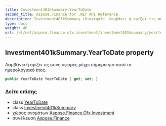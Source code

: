 ```yaml
---
title: Investment401kSummary.YearToDate
second_title: Aspose.Finance for .NET API Reference
description: Investment401kSummary ιδιοκτησία. Λαμβάνει ή ορίζει τις συνεισφορές μέχρι σήμερα για αυτό το ημερολογιακό έτος.
type: docs
weight: 40
url: /el/net/aspose.finance.ofx.investment/investment401ksummary/yeartodate/
---
```

## Investment401kSummary.YearToDate property

Λαμβάνει ή ορίζει τις συνεισφορές μέχρι σήμερα για αυτό το ημερολογιακό έτος.

```csharp
public YearToDate YearToDate { get; set; }
```

### Δείτε επίσης

* class [YearToDate](../../yeartodate/)
* class [Investment401kSummary](../)
* χώρος ονομάτων [Aspose.Finance.Ofx.Investment](../../investment401ksummary/)
* συνέλευση [Aspose.Finance](../../../)



